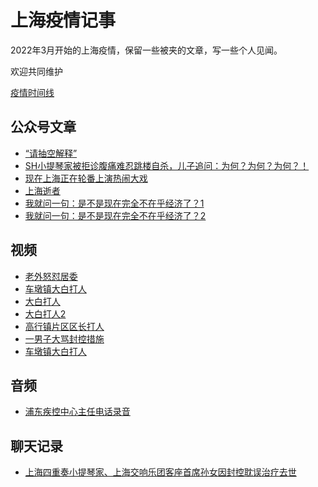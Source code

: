 # 上海疫情记事

2022年3月开始的上海疫情，保留一些被夹的文章，写一些个人见闻。

欢迎共同维护

[疫情时间线](疫情时间线.md)

## 公众号文章

* [“请抽空解释”](公众号/请抽空解释.md)
* [SH小提琴家被拒诊腹痛难忍跳楼自杀，儿子追问：为何？为何？为何？！](公众号/小提琴家陈顺平自杀.md)
* [现在上海正在轮番上演热闹大戏](公众号/现在上海正在轮番上演热闹大戏.md)
* [上海逝者](公众号/上海逝者-公众号文章.md)
* [我就问一句：是不是现在完全不在乎经济了？1](公众号/我就问一句：是不是现在完全不在乎经济了？1.jpeg)
* [我就问一句：是不是现在完全不在乎经济了？2](公众号/我就问一句：是不是现在完全不在乎经济了？2.jpeg)

## 视频

* [老外怒怼居委](视频/老外怒怼居委.mp4)
* [车墩镇大白打人](视频/车墩镇大白打人.mp4)
* [大白打人](视频/镇大白打人.mp4)
* [大白打人2](视频/镇大白打人2.mp4)
* [高行镇片区区长打人](视频/高行镇片区区长打人.mp4)
* [一男子大骂封控措施](视频/一男子大骂封控措施.mp4)
* [车墩镇大白打人](视频/志愿者殴打供应商.mp4)

## 音频

* [浦东疾控中心主任电话录音](音频/浦东疾控中心主任电话录音.mp3)

## 聊天记录

* [上海四重奏小提琴家、上海交响乐团客座首席孙女因封控耽误治疗去世](聊天记录/上海四重奏李伟刚孙女.md)
